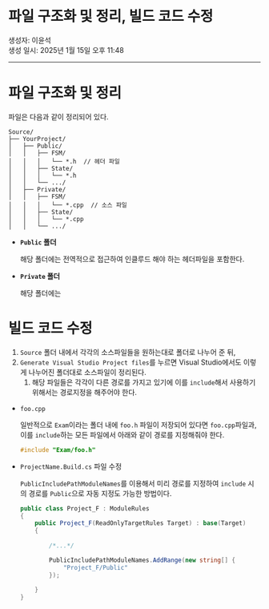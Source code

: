 # 파일 구조화 및 정리, 빌드 코드 수정

생성자: 이윤석 <br>
생성 일시: 2025년 1월 15일 오후 11:48 <br>

---

# 파일 구조화 및 정리

파일은 다음과 같이 정리되어 있다.

```text
Source/
├── YourProject/
│   ├── Public/
│   │   ├── FSM/
│   │   │   └── *.h  // 헤더 파일
│   │   ├── State/
│   │   │   └── *.h
│   │   └── .../
│   ├── Private/
│   │   ├── FSM/
│   │   │   └── *.cpp  // 소스 파일
│   │   ├── State/
│   │   │   └── *.cpp
│   │   └── .../
```

- **`Public` 폴더**
    
    해당 폴더에는 전역적으로 접근하여 인클루드 해야 하는 헤더파일을 포함한다.
    
- **`Private` 폴더**
    
    해당 폴더에는 
    

# 빌드 코드 수정

1. `Source` 폴더 내에서 각각의 소스파일들을 원하는대로 폴더로 나누어 준 뒤,
2. `Generate Visual Studio Project files`를 누르면 Visual Studio에서도 이렇게 나누어진 폴더대로 소스파일이 정리된다.
    1. 해당 파일들은 각각이 다른 경로를 가지고 있기에 이를 `include`해서 사용하기 위해서는 경로지정을 해주어야 한다.

- `foo.cpp`
    
    일반적으로 `Exam`이라는 폴더 내에 `foo.h` 파일이 저장되어 있다면 `foo.cpp`파일과, 이를 `include`하는 모든 파일에서 아래와 같이 경로를 지정해줘야 한다.
    
    ```cpp
    #include "Exam/foo.h"
    ```
    

- `ProjectName.Build.cs` 파일 수정
    
    `PublicIncludePathModuleNames`를 이용해서 미리 경로를 지정하여 `include` 시의 경로를 `Public`으로 자동 지정도 가능한 방법이다.
    
    ```csharp
    public class Project_F : ModuleRules
    {
    	public Project_F(ReadOnlyTargetRules Target) : base(Target)
    	{
    		
    		/*...*/
    
    		PublicIncludePathModuleNames.AddRange(new string[] {
    			"Project_F/Public"
    		});
    		
    	}
    }
    ```
